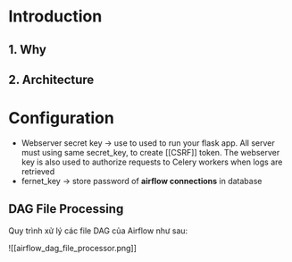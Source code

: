 # Introduction


## 1. Why

## 2. Architecture

# Configuration
- Webserver secret key -> use to used to run your flask app. All server must using same secret_key, to create [[CSRF]] token. The webserver key is also used to authorize requests to Celery workers when logs are retrieved
- fernet_key -> store password of **airflow connections** in database




## DAG File Processing

Quy trình xử lý các file DAG của Airflow như sau:

![[airflow_dag_file_processor.png]]
